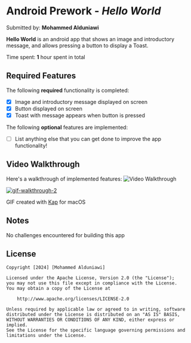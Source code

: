 # Android Prework - *Hello World*

Submitted by: **Mohammed Alduniawi**

**Hello World** is an android app that shows an image and introductory message, and allows pressing a button to display a Toast. 

Time spent: **1** hour spent in total

## Required Features

The following **required** functionality is completed:

* [x] Image and introductory message displayed on screen
* [x] Button displayed on screen
* [x] Toast with message appears when button is pressed 

The following **optional** features are implemented:

* [ ] List anything else that you can get done to improve the app functionality!

## Video Walkthrough

Here's a walkthrough of implemented features:
<img src='https://i.imgur.com/KEeftLM.gif' title='Video Walkthrough' width='' alt='Video Walkthrough' />


<a href="https://ibb.co/jvCZq5H"><img src="https://i.ibb.co/jvCZq5H/gif-walkthrough-2.gif" alt="gif-walkthrough-2" border="0"></a>

<!-- Replace this with whatever GIF tool you used! -->
GIF created with [Kap](https://getkap.co/) for macOS
<!-- Recommended tools:
[Kap](https://getkap.co/) for macOS
[ScreenToGif](https://www.screentogif.com/) for Windows
[peek](https://github.com/phw/peek) for Linux. -->

## Notes

No challenges encountered for building this app

## License

    Copyright [2024] [Mohammed Alduniawi]

    Licensed under the Apache License, Version 2.0 (the "License");
    you may not use this file except in compliance with the License.
    You may obtain a copy of the License at

        http://www.apache.org/licenses/LICENSE-2.0

    Unless required by applicable law or agreed to in writing, software
    distributed under the License is distributed on an "AS IS" BASIS,
    WITHOUT WARRANTIES OR CONDITIONS OF ANY KIND, either express or implied.
    See the License for the specific language governing permissions and
    limitations under the License.
